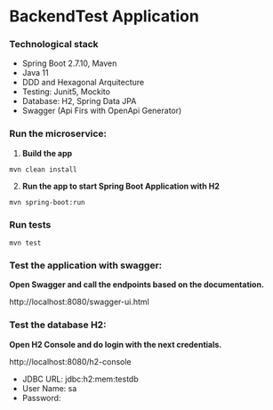 # BackendTest Application


### Technological stack
* Spring Boot 2.7.10, Maven
* Java 11
* DDD and Hexagonal Arquitecture
* Testing: Junit5, Mockito
* Database: H2, Spring Data JPA
* Swagger (Api Firs with OpenApi Generator)


### Run the microservice:
1. **Build the app**
```
mvn clean install
```

2. **Run the app to start Spring Boot Application with H2**
```
mvn spring-boot:run
```

### Run tests
```
mvn test
```

### Test the application with swagger:
**Open Swagger and call the endpoints based on the documentation.**

http://localhost:8080/swagger-ui.html

### Test the database H2:
**Open H2 Console and do login with the next credentials.**

http://localhost:8080/h2-console

- JDBC URL:  jdbc:h2:mem:testdb
- User Name: sa
- Password: 




